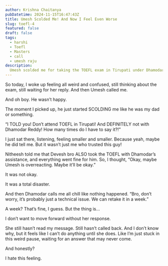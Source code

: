 ```yaml
---
author: Krishna Chaitanya
pubDatetime: 2024-11-15T16:47:43Z
title: Umesh Scolded Me! And Now I Feel Even Worse
slug: toefl-4
featured: false
draft: false
tags:
  - harshi
  - Toefl
  - Masters
  - call
  - umesh raju
description:
  Umesh scolded me for taking the TOEFL exam in Tirupati under Dhamodar Reddy’s guidance. It was a disaster, but Dhamodar says I can retake it in a week. Still, I don’t want to decide without her response—yet she hasn’t even seen my message. Now, I’m just stuck and feeling worse.
---
```


So today, I woke up feeling all weird and confused, still thinking about the exam, still waiting for her reply. And then Umesh called me.

And oh boy. He wasn’t happy.

The moment I picked up, he just started SCOLDING me like he was my dad or something.

“I TOLD you! Don’t attend TOEFL in Tirupati! And DEFINITELY not with Dhamodar Reddy! How many times do I have to say it?!”

I just sat there, listening, feeling smaller and smaller. Because yeah, maybe he did tell me. But it wasn’t just me who trusted this guy!

Nitheesh told me that Devesh bro ALSO took the TOEFL with Dhamodar’s assistance, and everything went fine for him. So, I thought, “Okay, maybe Umesh is overreacting. Maybe it’ll be okay.”

It was not okay.

It was a total disaster.

And then Dhamodar calls me all chill like nothing happened. “Bro, don’t worry, it’s probably just a technical issue. We can retake it in a week.”

A week? That’s fine, I guess. But the thing is…

I don’t want to move forward without her response.

She still hasn’t read my message. Still hasn’t called back. And I don’t know why, but it feels like I can’t do anything until she does. Like I’m just stuck in this weird pause, waiting for an answer that may never come.

And honestly?

I hate this feeling.


